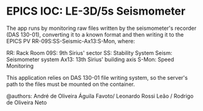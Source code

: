 # EPICS IOC: LE-3D/5s Seismometer

The app runs by monitoring raw files written by the seismometer's recorder (DAS 130-01), converting it to a known format and then writing it to the EPICS PV RR-09S:SS-Seismic-Ax13:S-Mon, where:

RR: Rack Room
09S: 9th Sirius' sector
SS: Stability System
Seism: Seismometer system
Ax13: 13th Sirius' building axis
S-Mon: Speed Monitoring

This application relies on DAS 130-01 file writing system, so the server's path to the files must be mounted on the container.

@authors: André de Oliveira Águila Favoto/ Leonardo Rossi Leão / Rodrigo de Oliveira Neto 
